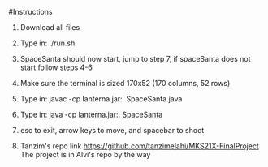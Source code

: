 #Instructions

1. Download all files
2. Type in: ./run.sh
3. SpaceSanta should now start, jump to step 7, if spaceSanta does not start follow steps 4-6
4. Make sure the terminal is sized 170x52 (170 columns, 52 rows)
5. Type in: javac -cp lanterna.jar:. SpaceSanta.java
6. Type in: java -cp lanterna.jar:. SpaceSanta
7. esc to exit, arrow keys to move, and spacebar to shoot

8. Tanzim's repo link 
https://github.com/tanzimelahi/MKS21X-FinalProject
The project is in Alvi's repo by the way
